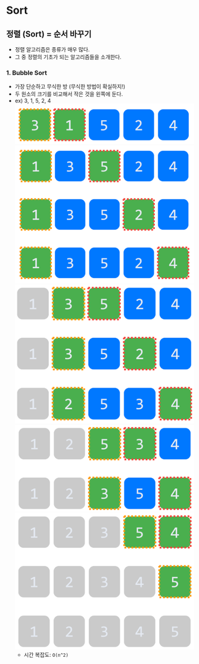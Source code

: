# Sort
## 정렬 (Sort) = 순서 바꾸기
- 정렬 알고리즘은 종류가 매우 많다.
- 그 중 정렬의 기초가 되는 알고리즘들을 소개한다.

### 1. Bubble Sort
- 가장 단순하고 무식한 방 (무식한 방법이 확실하지!)
- 두 원소의 크기를 비교해서 작은 것을 왼쪽에 둔다.
- ex) 3, 1, 5, 2, 4
![img.png](image/bubble1.png)
![img_1.png](image/bubble2.png)
![img_2.png](image/bubble3.png)
![img_3.png](image/bubble4.png)
![img_4.png](image/bubble5.png)
  - 시간 복잡도: `O(n^2)`


